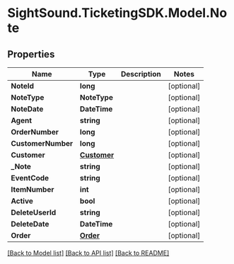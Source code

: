 # SightSound.TicketingSDK.Model.Note

## Properties

Name | Type | Description | Notes
------------ | ------------- | ------------- | -------------
**NoteId** | **long** |  | [optional] 
**NoteType** | **NoteType** |  | [optional] 
**NoteDate** | **DateTime** |  | [optional] 
**Agent** | **string** |  | [optional] 
**OrderNumber** | **long** |  | [optional] 
**CustomerNumber** | **long** |  | [optional] 
**Customer** | [**Customer**](Customer.md) |  | [optional] 
**_Note** | **string** |  | [optional] 
**EventCode** | **string** |  | [optional] 
**ItemNumber** | **int** |  | [optional] 
**Active** | **bool** |  | [optional] 
**DeleteUserId** | **string** |  | [optional] 
**DeleteDate** | **DateTime** |  | [optional] 
**Order** | [**Order**](Order.md) |  | [optional] 

[[Back to Model list]](../README.md#documentation-for-models) [[Back to API list]](../README.md#documentation-for-api-endpoints) [[Back to README]](../README.md)

